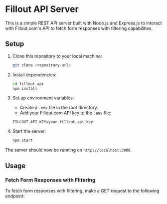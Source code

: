 # Fillout API Server

This is a simple REST API server built with Node.js and Express.js to interact with Fillout.com's API to fetch form responses with filtering capabilities.

## Setup

1. Clone this repository to your local machine:

    ```bash
    git clone <repository-url>
    ```

2. Install dependencies:

    ```bash
    cd fillout-api
    npm install
    ```

3. Set up environment variables:

   - Create a `.env` file in the root directory.
   - Add your Fillout.com API key to the `.env` file:

    ```
    FILLOUT_API_KEY=your_fillout_api_key
    ```

4. Start the server:

    ```bash
    npm start
    ```

The server should now be running on `http://localhost:3000`.

## Usage

### Fetch Form Responses with Filtering

To fetch form responses with filtering, make a GET request to the following endpoint:

